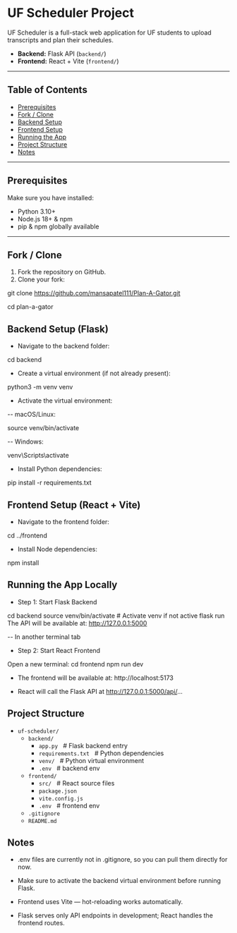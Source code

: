 # UF Scheduler Project

UF Scheduler is a full-stack web application for UF students to upload transcripts and plan their schedules.  

- **Backend:** Flask API (`backend/`)  
- **Frontend:** React + Vite (`frontend/`)  

---

## Table of Contents

- [Prerequisites](#prerequisites)  
- [Fork / Clone](#fork--clone)  
- [Backend Setup](#backend-setup-flask)  
- [Frontend Setup](#frontend-setup-react--vite)  
- [Running the App](#running-the-app-locally)  
- [Project Structure](#project-structure)  
- [Notes](#notes)  

---

## Prerequisites

Make sure you have installed:

- Python 3.10+  
- Node.js 18+ & npm  
- pip & npm globally available  

---

## Fork / Clone

1. Fork the repository on GitHub.  
2. Clone your fork:


git clone https://github.com/mansapatel111/Plan-A-Gator.git

cd plan-a-gator


## Backend Setup (Flask)

- Navigate to the backend folder:

cd backend


- Create a virtual environment (if not already present):

python3 -m venv venv


- Activate the virtual environment:

-- macOS/Linux:

source venv/bin/activate


-- Windows:

venv\Scripts\activate


- Install Python dependencies:

pip install -r requirements.txt



## Frontend Setup (React + Vite)

- Navigate to the frontend folder:

cd ../frontend


- Install Node dependencies:

npm install


## Running the App Locally

- Step 1: Start Flask Backend 

cd backend
source venv/bin/activate   # Activate venv if not active
flask run
The API will be available at: http://127.0.0.1:5000

-- In another terminal tab

- Step 2: Start React Frontend

Open a new terminal:
cd frontend
npm run dev

- The frontend will be available at: http://localhost:5173

- React will call the Flask API at http://127.0.0.1:5000/api/...

## Project Structure

- `uf-scheduler/`
  - `backend/`
    - `app.py` &nbsp;&nbsp;# Flask backend entry
    - `requirements.txt` &nbsp;&nbsp;# Python dependencies
    - `venv/` &nbsp;&nbsp;# Python virtual environment 
    - `.env` &nbsp;&nbsp;# backend env
  - `frontend/`
    - `src/` &nbsp;&nbsp;# React source files
    - `package.json`
    - `vite.config.js`
    - `.env` &nbsp;&nbsp;# frontend env
  - `.gitignore`
  - `README.md`

## Notes

- .env files are currently not in .gitignore, so you can pull them directly for now.

- Make sure to activate the backend virtual environment before running Flask.

- Frontend uses Vite — hot-reloading works automatically.

- Flask serves only API endpoints in development; React handles the frontend routes.
